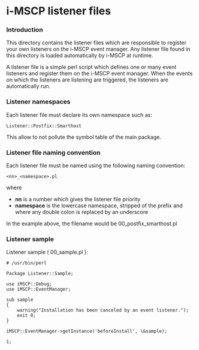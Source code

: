 i-MSCP listener files
=====================

### Introduction

This directory contains the listener files which are responsible to register your own listeners on the i-MSCP event
manager. Any listener file found in this directory is loaded automatically by i-MSCP at runtime.

A listener file is a simple perl script which defines one or many event listeners and register them on the i-MSCP event
manager. When the events on which the listeners are listening are triggered, the listeners are automatically run.

### Listener namespaces

Each listener file must declare its own namespace such as:

    Listener::Postfix::Smarthost

This allow to not pollute the symbol table of the main package.

### Listener file naming convention

Each listener file must be named using the following naming convention:

    <nn>_<namespace>.pl

where

  * **nn** is a number which gives the listener file priority
  * **namespace** is the lowercase namespace, stripped of the prefix and where any double colon is replaced by an underscore

In the example above, the filename would be 00_postfix_smarthost.pl

### Listener sample

Listener sample ( 00_sample.pl ):

    # /usr/bin/perl

    Package Listener::Sample;

    use iMSCP::Debug;
    use iMSCP::EventManager;

    sub sample
    {
        warning("Installation has been canceled by an event listener.");
        exit 0;
    }

    iMSCP::EventManager->getInstance('beforeInstall', \&sample);

    1;

